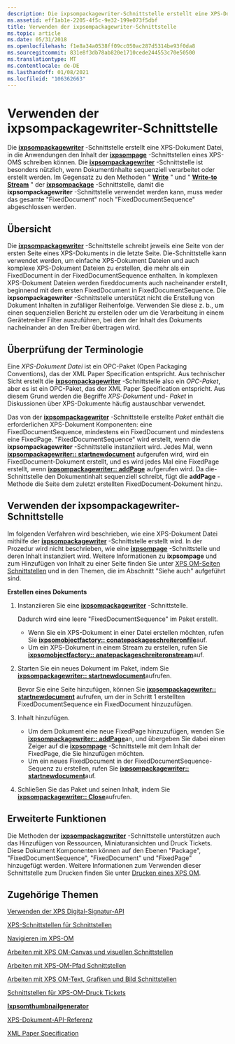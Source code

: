 ```yaml
---
description: Die ixpsompackagewriter-Schnittstelle erstellt eine XPS-Dokument Datei, in die Anwendungen den Inhalt der ixpsompage-Schnittstellen eines XPS-OMS schreiben können.
ms.assetid: eff1ab1e-2205-4f5c-9e32-199e073f5dbf
title: Verwenden der ixpsompackagewriter-Schnittstelle
ms.topic: article
ms.date: 05/31/2018
ms.openlocfilehash: f1e8a34a0538ff09cc050ac287d5314be93f0da8
ms.sourcegitcommit: 831e8f3db78ab820e1710cede244553c70e50500
ms.translationtype: MT
ms.contentlocale: de-DE
ms.lasthandoff: 01/08/2021
ms.locfileid: "106362663"
---
```

# <a name="using-the-ixpsompackagewriter-interface"></a>Verwenden der ixpsompackagewriter-Schnittstelle

Die [**ixpsompackagewriter**](/windows/desktop/api/xpsobjectmodel/nn-xpsobjectmodel-ixpsompackagewriter) -Schnittstelle erstellt eine XPS-Dokument Datei, in die Anwendungen den Inhalt der [**ixpsompage**](/windows/desktop/api/xpsobjectmodel/nn-xpsobjectmodel-ixpsompage) -Schnittstellen eines XPS-OMS schreiben können. Die [**ixpsompackagewriter**](/windows/desktop/api/xpsobjectmodel/nn-xpsobjectmodel-ixpsompackagewriter) -Schnittstelle ist besonders nützlich, wenn Dokumentinhalte sequenziell verarbeitet oder erstellt werden. Im Gegensatz zu den Methoden " [**Write**](/windows/desktop/api/xpsobjectmodel/nf-xpsobjectmodel-ixpsompackage-writetofile) " und " [**Write-to Stream**](/windows/desktop/api/xpsobjectmodel/nf-xpsobjectmodel-ixpsompackage-writetostream) " der [**ixpsompackage**](/windows/desktop/api/xpsobjectmodel/nn-xpsobjectmodel-ixpsompackage) -Schnittstelle, damit die **ixpsompackagewriter** -Schnittstelle verwendet werden kann, muss weder das gesamte "FixedDocument" noch "FixedDocumentSequence" abgeschlossen werden.

## <a name="overview"></a>Übersicht

Die [**ixpsompackagewriter**](/windows/desktop/api/xpsobjectmodel/nn-xpsobjectmodel-ixpsompackagewriter) -Schnittstelle schreibt jeweils eine Seite von der ersten Seite eines XPS-Dokuments in die letzte Seite. Die-Schnittstelle kann verwendet werden, um einfache XPS-Dokument Dateien und auch komplexe XPS-Dokument Dateien zu erstellen, die mehr als ein FixedDocument in der FixedDocumentSequence enthalten. In komplexen XPS-Dokument Dateien werden fixeddocuments auch nacheinander erstellt, beginnend mit dem ersten FixedDocument in FixedDocumentSequence. Die **ixpsompackagewriter** -Schnittstelle unterstützt nicht die Erstellung von Dokument Inhalten in zufälliger Reihenfolge. Verwenden Sie diese z. b., um einen sequenziellen Bericht zu erstellen oder um die Verarbeitung in einem Gerätetreiber Filter auszuführen, bei dem der Inhalt des Dokuments nacheinander an den Treiber übertragen wird.

## <a name="terminology-review"></a>Überprüfung der Terminologie

Eine *XPS-Dokument Datei* ist ein OPC-Paket (Open Packaging Conventions), das der XML Paper Specification entspricht. Aus technischer Sicht erstellt die [**ixpsompackagewriter**](/windows/desktop/api/xpsobjectmodel/nn-xpsobjectmodel-ixpsompackagewriter) -Schnittstelle also ein *OPC-Paket*, aber es ist ein OPC-Paket, das der XML Paper Specification entspricht. Aus diesem Grund werden die Begriffe *XPS-Dokument* und- *Paket* in Diskussionen über XPS-Dokumente häufig austauschbar verwendet.

Das von der [**ixpsompackagewriter**](/windows/desktop/api/xpsobjectmodel/nn-xpsobjectmodel-ixpsompackagewriter) -Schnittstelle erstellte *Paket* enthält die erforderlichen XPS-Dokument Komponenten: eine FixedDocumentSequence, mindestens ein FixedDocument und mindestens eine FixedPage. "FixedDocumentSequence" wird erstellt, wenn die **ixpsompackagewriter** -Schnittstelle instanziiert wird. Jedes Mal, wenn [**ixpsompackagewriter:: startnewdocument**](/windows/desktop/api/xpsobjectmodel/nf-xpsobjectmodel-ixpsompackagewriter-startnewdocument) aufgerufen wird, wird ein FixedDocument-Dokument erstellt, und es wird jedes Mal eine FixedPage erstellt, wenn [**ixpsompackagewriter:: addPage**](/windows/desktop/api/xpsobjectmodel/nf-xpsobjectmodel-ixpsompackagewriter-addpage) aufgerufen wird. Da die-Schnittstelle den Dokumentinhalt sequenziell schreibt, fügt die **addPage** -Methode die Seite dem zuletzt erstellten FixedDocument-Dokument hinzu.

## <a name="using-the-ixpsompackagewriter-interface"></a>Verwenden der ixpsompackagewriter-Schnittstelle

Im folgenden Verfahren wird beschrieben, wie eine XPS-Dokument Datei mithilfe der [**ixpsompackagewriter**](/windows/desktop/api/xpsobjectmodel/nn-xpsobjectmodel-ixpsompackagewriter) -Schnittstelle erstellt wird. In der Prozedur wird nicht beschrieben, wie eine [**ixpsompage**](/windows/desktop/api/xpsobjectmodel/nn-xpsobjectmodel-ixpsompage) -Schnittstelle und deren Inhalt instanziiert wird. Weitere Informationen zu **ixpsompage** und zum Hinzufügen von Inhalt zu einer Seite finden Sie unter [XPS OM-Seiten Schnittstellen](xps-object-model-page-interfaces.md) und in den Themen, die im Abschnitt "Siehe auch" aufgeführt sind.

 **Erstellen eines Dokuments**

1.  Instanziieren Sie eine [**ixpsompackagewriter**](/windows/desktop/api/xpsobjectmodel/nn-xpsobjectmodel-ixpsompackagewriter) -Schnittstelle.

    Dadurch wird eine leere "FixedDocumentSequence" im Paket erstellt.

    -   Wenn Sie ein XPS-Dokument in einer Datei erstellen möchten, rufen Sie [**ixpsomobjectfactory:: conatepackageschreiteronfile**](/windows/desktop/api/xpsobjectmodel/nf-xpsobjectmodel-ixpsomobjectfactory-createpackagewriteronfile)auf.
    -   Um ein XPS-Dokument in einem Stream zu erstellen, rufen Sie [**ixpsomobjectfactory:: anatepackageschreiteronstream**](/windows/desktop/api/xpsobjectmodel/nf-xpsobjectmodel-ixpsomobjectfactory-createpackagewriteronstream)auf.

2.  Starten Sie ein neues Dokument im Paket, indem Sie [**ixpsompackagewriter:: startnewdocument**](/windows/desktop/api/xpsobjectmodel/nf-xpsobjectmodel-ixpsompackagewriter-startnewdocument)aufrufen.

    Bevor Sie eine Seite hinzufügen, können Sie [**ixpsompackagewriter:: startnewdocument**](/windows/desktop/api/xpsobjectmodel/nf-xpsobjectmodel-ixpsompackagewriter-startnewdocument) aufrufen, um der in Schritt 1 erstellten FixedDocumentSequence ein FixedDocument hinzuzufügen.

3.  Inhalt hinzufügen.
    -   Um dem Dokument eine neue FixedPage hinzuzufügen, wenden Sie [**ixpsompackagewriter:: addPage**](/windows/desktop/api/xpsobjectmodel/nf-xpsobjectmodel-ixpsompackagewriter-addpage)an, und übergeben Sie dabei einen Zeiger auf die [**ixpsompage**](/windows/desktop/api/xpsobjectmodel/nn-xpsobjectmodel-ixpsompage) -Schnittstelle mit dem Inhalt der FixedPage, die Sie hinzufügen möchten.
    -   Um ein neues FixedDocument in der FixedDocumentSequence-Sequenz zu erstellen, rufen Sie [**ixpsompackagewriter:: startnewdocument**](/windows/desktop/api/xpsobjectmodel/nf-xpsobjectmodel-ixpsompackagewriter-startnewdocument)auf.
4.  Schließen Sie das Paket und seinen Inhalt, indem Sie [**ixpsompackagewriter:: Close**](/windows/desktop/api/xpsobjectmodel/nf-xpsobjectmodel-ixpsompackagewriter-close)aufrufen.

## <a name="advanced-features"></a>Erweiterte Funktionen

Die Methoden der [**ixpsompackagewriter**](/windows/desktop/api/xpsobjectmodel/nn-xpsobjectmodel-ixpsompackagewriter) -Schnittstelle unterstützen auch das Hinzufügen von Ressourcen, Miniaturansichten und Druck Tickets. Diese Dokument Komponenten können auf den Ebenen "Package", "FixedDocumentSequence", "FixedDocument" und "FixedPage" hinzugefügt werden. Weitere Informationen zum Verwenden dieser Schnittstelle zum Drucken finden Sie unter [Drucken eines XPS OM](print-an-xps-om.md).

## <a name="related-topics"></a>Zugehörige Themen

<dl> <dt>

[Verwenden der XPS Digital-Signatur-API](using-digital-signatures-in-xps-documents.md)
</dt> <dt>

[XPS-Schnittstellen für Schnittstellen](xps-object-model-page-interfaces.md)
</dt> <dt>

[Navigieren im XPS-OM](navigate-the-xps-om.md)
</dt> <dt>

[Arbeiten mit XPS OM-Canvas und visuellen Schnittstellen](working-with-xpsomcanvas-interfaces.md)
</dt> <dt>

[Arbeiten mit XPS-OM-Pfad Schnittstellen](working-with-xps-object-model-path-interfaces.md)
</dt> <dt>

[Arbeiten mit XPS OM-Text, Grafiken und Bild Schnittstellen](working-with-xps-object-model-text-and-image-interfaces.md)
</dt> <dt>

[Schnittstellen für XPS-OM-Druck Tickets](xps-object-model-print-ticket-interfaces.md)
</dt> <dt>

[**Ixpsomthumbnailgenerator**](/windows/desktop/api/xpsobjectmodel/nn-xpsobjectmodel-ixpsomthumbnailgenerator)
</dt> <dt>

[XPS-Dokument-API-Referenz](xps-programming-reference.md)
</dt> <dt>

[XML Paper Specification](https://www.ecma-international.org/activities/XML%20Paper%20Specification/XPS%20Standard%20WD%201.6.pdf)
</dt> </dl>

 

 



